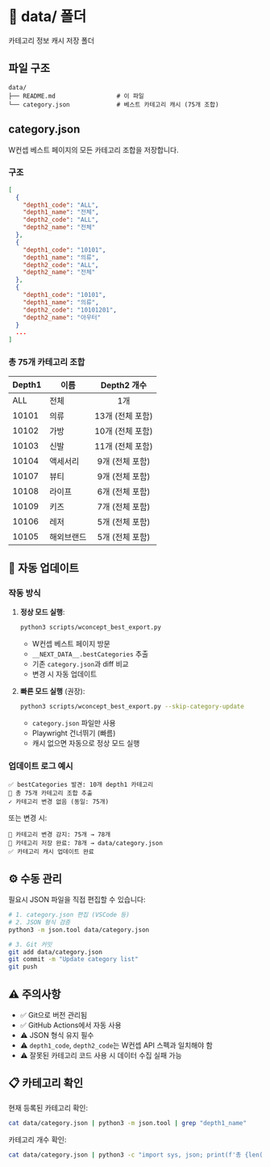 # 📁 data/ 폴더

카테고리 정보 캐시 저장 폴더

## 파일 구조

```
data/
├── README.md                 # 이 파일
└── category.json             # 베스트 카테고리 캐시 (75개 조합)
```

## category.json

W컨셉 베스트 페이지의 모든 카테고리 조합을 저장합니다.

### 구조

```json
[
  {
    "depth1_code": "ALL",
    "depth1_name": "전체",
    "depth2_code": "ALL",
    "depth2_name": "전체"
  },
  {
    "depth1_code": "10101",
    "depth1_name": "의류",
    "depth2_code": "ALL",
    "depth2_name": "전체"
  },
  {
    "depth1_code": "10101",
    "depth1_name": "의류",
    "depth2_code": "10101201",
    "depth2_name": "아우터"
  }
  ...
]
```

### 총 75개 카테고리 조합

| Depth1 | 이름 | Depth2 개수 |
|--------|------|:-----------:|
| ALL | 전체 | 1개 |
| 10101 | 의류 | 13개 (전체 포함) |
| 10102 | 가방 | 10개 (전체 포함) |
| 10103 | 신발 | 11개 (전체 포함) |
| 10104 | 액세서리 | 9개 (전체 포함) |
| 10107 | 뷰티 | 9개 (전체 포함) |
| 10108 | 라이프 | 6개 (전체 포함) |
| 10109 | 키즈 | 7개 (전체 포함) |
| 10106 | 레저 | 5개 (전체 포함) |
| 10105 | 해외브랜드 | 5개 (전체 포함) |

## 🔄 자동 업데이트

### 작동 방식

1. **정상 모드 실행**:
   ```bash
   python3 scripts/wconcept_best_export.py
   ```
   - W컨셉 베스트 페이지 방문
   - `__NEXT_DATA__.bestCategories` 추출
   - 기존 `category.json`과 diff 비교
   - 변경 시 자동 업데이트

2. **빠른 모드 실행** (권장):
   ```bash
   python3 scripts/wconcept_best_export.py --skip-category-update
   ```
   - `category.json` 파일만 사용
   - Playwright 건너뛰기 (빠름)
   - 캐시 없으면 자동으로 정상 모드 실행

### 업데이트 로그 예시

```
✅ bestCategories 발견: 10개 depth1 카테고리
🎯 총 75개 카테고리 조합 추출
✓ 카테고리 변경 없음 (동일: 75개)
```

또는 변경 시:
```
🔄 카테고리 변경 감지: 75개 → 78개
💾 카테고리 저장 완료: 78개 → data/category.json
✅ 카테고리 캐시 업데이트 완료
```

## ⚙️ 수동 관리

필요시 JSON 파일을 직접 편집할 수 있습니다:

```bash
# 1. category.json 편집 (VSCode 등)
# 2. JSON 형식 검증
python3 -m json.tool data/category.json

# 3. Git 커밋
git add data/category.json
git commit -m "Update category list"
git push
```

## ⚠️ 주의사항

- ✅ Git으로 버전 관리됨
- ✅ GitHub Actions에서 자동 사용
- ⚠️ JSON 형식 유지 필수
- ⚠️ `depth1_code`, `depth2_code`는 W컨셉 API 스펙과 일치해야 함
- ⚠️ 잘못된 카테고리 코드 사용 시 데이터 수집 실패 가능

## 📋 카테고리 확인

현재 등록된 카테고리 확인:

```bash
cat data/category.json | python3 -m json.tool | grep "depth1_name"
```

카테고리 개수 확인:

```bash
cat data/category.json | python3 -c "import sys, json; print(f'총 {len(json.load(sys.stdin))}개 카테고리')"
```
